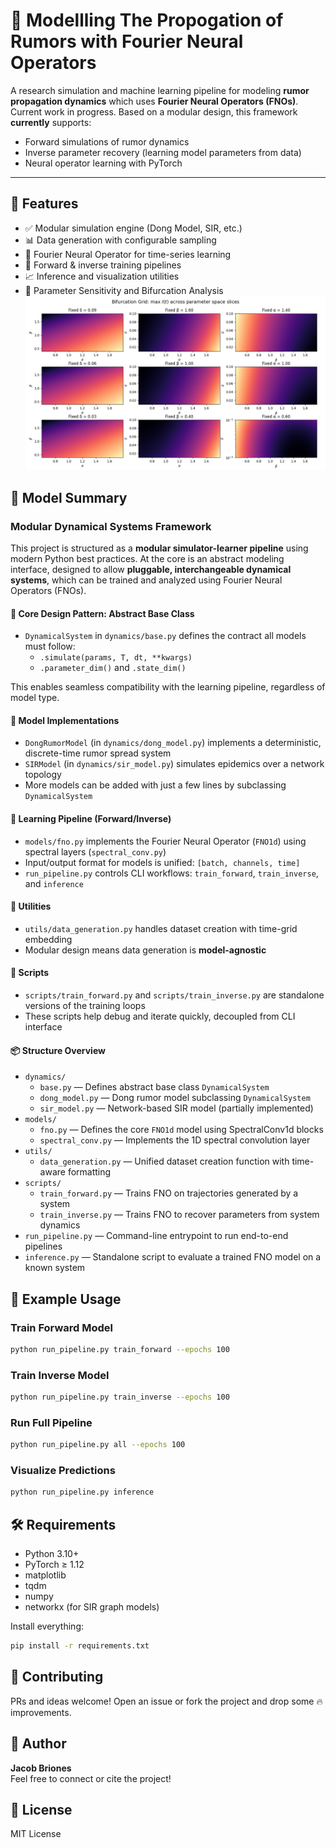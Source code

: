 
# 📣 Modellling The Propogation of Rumors with Fourier Neural Operators

A research simulation and machine learning pipeline for modeling **rumor propagation dynamics** which uses **Fourier Neural Operators (FNOs)**. Current work in progress.  Based on a modular design, this framework **currently** supports:

- Forward simulations of rumor dynamics
- Inverse parameter recovery (learning model parameters from data)
- Neural operator learning with PyTorch
---

## 🚀 Features

- ✅ Modular simulation engine (Dong Model, SIR, etc.)
- 📊 Data generation with configurable sampling
- 🧠 Fourier Neural Operator for time-series learning
- 🔁 Forward & inverse training pipelines
- 📈 Inference and visualization utilities
- 💪 Parameter Sensitivity and Bifurcation Analysis
![Parameter Sensitivity Grid ](figures/dong_parameter_bifurcation_matrix_70res.png)

## 🧬 Model Summary

### Modular Dynamical Systems Framework

This project is structured as a **modular simulator-learner pipeline** using modern Python best practices. At the core is an abstract modeling interface, designed to allow **pluggable, interchangeable dynamical systems**, which can be trained and analyzed using Fourier Neural Operators (FNOs).

#### 🔧 Core Design Pattern: Abstract Base Class

- `DynamicalSystem` in `dynamics/base.py` defines the contract all models must follow:
  - `.simulate(params, T, dt, **kwargs)`
  - `.parameter_dim()` and `.state_dim()`

This enables seamless compatibility with the learning pipeline, regardless of model type.

#### 🚀 Model Implementations

- `DongRumorModel` (in `dynamics/dong_model.py`) implements a deterministic, discrete-time rumor spread system
- `SIRModel` (in `dynamics/sir_model.py`) simulates epidemics over a network topology
- More models can be added with just a few lines by subclassing `DynamicalSystem`

#### 🧠 Learning Pipeline (Forward/Inverse)

- `models/fno.py` implements the Fourier Neural Operator (`FNO1d`) using spectral layers (`spectral_conv.py`)
- Input/output format for models is unified: `[batch, channels, time]`
- `run_pipeline.py` controls CLI workflows: `train_forward`, `train_inverse`, and `inference`

#### 🧪 Utilities

- `utils/data_generation.py` handles dataset creation with time-grid embedding
- Modular design means data generation is **model-agnostic**

#### 🧵 Scripts

- `scripts/train_forward.py` and `scripts/train_inverse.py` are standalone versions of the training loops
- These scripts help debug and iterate quickly, decoupled from CLI interface

#### 📦 Structure Overview

- `dynamics/`
  - `base.py` — Defines abstract base class `DynamicalSystem`
  - `dong_model.py` — Dong rumor model subclassing `DynamicalSystem`
  - `sir_model.py` — Network-based SIR model (partially implemented)
- `models/`
  - `fno.py` — Defines the core `FNO1d` model using SpectralConv1d blocks
  - `spectral_conv.py` — Implements the 1D spectral convolution layer
- `utils/`
  - `data_generation.py` — Unified dataset creation function with time-aware formatting
- `scripts/`
  - `train_forward.py` — Trains FNO on trajectories generated by a system
  - `train_inverse.py` — Trains FNO to recover parameters from system dynamics
- `run_pipeline.py` — Command-line entrypoint to run end-to-end pipelines
- `inference.py` — Standalone script to evaluate a trained FNO model on a known system

## 🧪 Example Usage

### Train Forward Model
```bash
python run_pipeline.py train_forward --epochs 100
```

### Train Inverse Model
```bash
python run_pipeline.py train_inverse --epochs 100
```

### Run Full Pipeline
```bash
python run_pipeline.py all --epochs 100
```

### Visualize Predictions
```bash
python run_pipeline.py inference
```


## 🛠 Requirements

- Python 3.10+
- PyTorch ≥ 1.12
- matplotlib
- tqdm
- numpy
- networkx (for SIR graph models)

Install everything:
```bash
pip install -r requirements.txt
```


## 🤝 Contributing

PRs and ideas welcome! Open an issue or fork the project and drop some 🔥 improvements.

## 🧠 Author

**Jacob Briones**  
Feel free to connect or cite the project!

## 📜 License

MIT License
